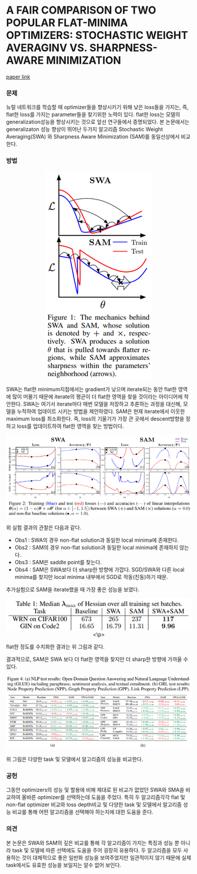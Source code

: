 # A FAIR COMPARISON OF TWO POPULAR FLAT-MINIMA OPTIMIZERS: STOCHASTIC WEIGHT AVERAGINV VS. SHARPNESS-AWARE MINIMIZATION

[paper link](https://arxiv.org/abs/2202.00661)

### 문제

뉴럴 네트워크를 학습할 때 optimizer들을 향상시키기 위해 낮은 loss들을 가지는, 즉, flat한 loss를 가지는 parameter들을 찾기위한 노력이 있다.
flat한 loss는 모델의 generalization성능을 향상시키는 것으로 앞선 연구들에서 증명되었다.
본 논문에서는 generalizaton 성능 향상이 뛰어난 두가지 알고리즘 Stochastic Weight Averaging(SWA) 와 Sharpness Aware Minimization (SAM)를
동일선상에서 비교한다.

### 방법

<p align="center"><img src="../resource/kaddour2022fair_1.png"></p>
 
SWA는 flat한 minimum지점에서는 gradient가 낮으며 iterate되는 동안 flat한 영역에 많이 머물기 때문에 iterate의 평균이 더 flat한 영역을 찾을 것이라는
아이디어에 착안한다. SWA는 여기서 iterate마다 매번 모델을 저장하고 추론하는 과정을 대신해, 모델을 누적하여 업데이트 시키는 방법을 제안하였다.
SAM은 현재 iterate에서 이웃한 maximum loss를 최소화한다. 즉, loss의 기울기가 가장 큰 곳에서 descent방향을 정하고 loss를 업데이트하여
flat한 영역을 찾는 방법이다.

<p align="center"><img src="../resource/kaddour2022fair_2.png"></p>
  
위 실험 결과의 관찰은 다음과 같다.
  
- Obs1 : SWA의 경우 non-flat solution과 동일한 local minima에 존재한다.
- Obs2 : SAM의 경우 non-flat solution과 동일한 local minima에 존재하지 않는다.
- Obs3 : SAM은 saddle point를 찾는다.
- Obs4 : SAM은 SWA보다 더 sharp한 방향에 가깝다. SGD/SWA와 다른 local minima를 찾지만 local minima 내부에서 SGD로 작동(진동)하기 때문.

추가실험으로 SAM을 iterate했을 때 가장 좋은 성능을 보였다.
 
<p align="center"><img src="../resource/kaddour2022fair_3.png"><\p>

flat한 정도를 수치화한 결과는 위 그림과 같다.

결과적으로, SAM은 SWA 보다 더 flat한 영역을 찾지만 더 sharp한 방향에 가까울 수 있다. 

<p align="center"><img src="../resource/kaddour2022fair_4.png"></p>

위 그림은 다양한 task 및 모델에서 알고리즘의 성능을 비교한다.
  
### 공헌

그동안 optimizers의 성능 및 할용에 비해 제대로 된 비교가 없었던 SWA와 SMA을 비교하여 올바른 optimizer를 선택하는데 도움을 주었다.
특히 두 알고리즘각각 flat 및 non-flat optimizer 비교와 loss depth비교 및 다양한 task 및 모델에서 알고리즘 성능 비교를 통해 어떤 알고리즘을
  선택해야 하는지에 대한 도움을 준다.

### 의견
  
본 논문은 SWA와 SAM의 깊은 비교를 통해 각 알고리즘이 가지는 특징과 성능 뿐 아니라 task 및 모델에 따른 선택에도 도움을 주어 굉장히 유용하다.
두 알고리즘을 모두 사용하는 것이 대체적으로 좋은 일반화 성능을 보여주었지만 일관적이지 않기 때문에 실제 task에서도 유효한 성능을 보일지는 알수 없어 보인다.
